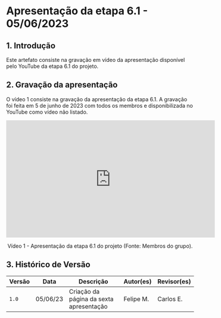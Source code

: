 # Apresentação da etapa 6.1 - 05/06/2023

## 1. Introdução

Este artefato consiste na gravação em vídeo da apresentação disponível pelo YouTube da etapa 6.1 do projeto.

## 2. Gravação da apresentação

O vídeo 1 consiste na gravação da apresentação da etapa 6.1. A gravação foi feita em 5 de junho de 2023 com todos os membros e disponibilizada no YouTube como vídeo não listado.

<center>

<iframe width="560" height="315" src="https://www.youtube.com/embed/gziK5PZ_sV8" title="YouTube video player" frameborder="0" allow="accelerometer; autoplay; clipboard-write; encrypted-media; gyroscope; picture-in-picture; web-share" allowfullscreen></iframe>

Vídeo 1 - Apresentação da etapa 6.1 do projeto (Fonte: Membros do grupo).

</center>

## 3. Histórico de Versão

|  Versão  |   Data   |                      Descrição          |    Autor(es)   |  Revisor(es)  |
| -------- | -------- | --------------------------------------- | -------------- | ------------- |
|  `1.0`   | 05/06/23 | Criação da página da sexta apresentação | Felipe M. |  Carlos E. |